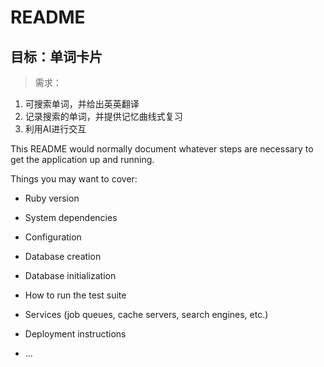 # README

## 目标：单词卡片

> 需求：
1. 可搜索单词，并给出英英翻译
2. 记录搜索的单词，并提供记忆曲线式复习
3. 利用AI进行交互

This README would normally document whatever steps are necessary to get the
application up and running.

Things you may want to cover:

* Ruby version

* System dependencies

* Configuration

* Database creation

* Database initialization

* How to run the test suite

* Services (job queues, cache servers, search engines, etc.)

* Deployment instructions

* ...
